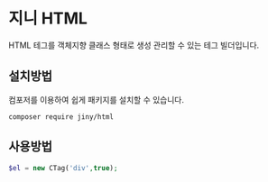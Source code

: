 # 지니 HTML 
HTML 테그를 객체지향 클래스 형태로 생성 관리할 수 있는 테그 빌더입니다.

## 설치방법
컴포저를 이용하여 쉽게 패키지를 설치할 수 있습니다.

```text
composer require jiny/html
```

## 사용방법

```php
$el = new CTag('div',true);
```


